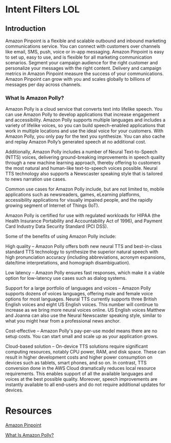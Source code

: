 # Intent Filters LOL 
## Introduction 
Amazon Pinpoint is a flexible and scalable outbound and inbound marketing communications service. You can connect with customers over channels like email, SMS, push, voice or in-app messaging. Amazon Pinpoint is easy to set up, easy to use, and is flexible for all marketing communication scenarios. Segment your campaign audience for the right customer and personalize your messages with the right content. Delivery and campaign metrics in Amazon Pinpoint measure the success of your communications. Amazon Pinpoint can grow with you and scales globally to billions of messages per day across channels.



### What Is Amazon Polly?
Amazon Polly is a cloud service that converts text into lifelike speech. You can use Amazon Polly to develop applications that increase engagement and accessibility. Amazon Polly supports multiple languages and includes a variety of lifelike voices, so you can build speech-enabled applications that work in multiple locations and use the ideal voice for your customers. With Amazon Polly, you only pay for the text you synthesize. You can also cache and replay Amazon Polly’s generated speech at no additional cost.

Additionally, Amazon Polly includes a number of Neural Text-to-Speech (NTTS) voices, delivering ground-breaking improvements in speech quality through a new machine learning approach, thereby offering to customers the most natural and human-like text-to-speech voices possible. Neural TTS technology also supports a Newscaster speaking style that is tailored to news narration use cases.

Common use cases for Amazon Polly include, but are not limited to, mobile applications such as newsreaders, games, eLearning platforms, accessibility applications for visually impaired people, and the rapidly growing segment of Internet of Things (IoT).

Amazon Polly is certified for use with regulated workloads for HIPAA (the Health Insurance Portability and Accountability Act of 1996), and Payment Card Industry Data Security Standard (PCI DSS).

Some of the benefits of using Amazon Polly include:

High quality – Amazon Polly offers both new neural TTS and best-in-class standard TTS technology to synthesize the superior natural speech with high pronunciation accuracy (including abbreviations, acronym expansions, date/time interpretations, and homograph disambiguation).

 

Low latency – Amazon Polly ensures fast responses, which make it a viable option for low-latency use cases such as dialog systems.

 

Support for a large portfolio of languages and voices – Amazon Polly supports dozens of voices languages, offering male and female voice options for most languages. Neural TTS currently supports three British English voices and eight US English voices. This number will continue to increase as we bring more neural voices online. US English voices Matthew and Joanna can also use the Neural Newscaster speaking style, similar to what you might hear from a professional news anchor.

 

Cost-effective – Amazon Polly's pay-per-use model means there are no setup costs. You can start small and scale up as your application grows.

 

Cloud-based solution – On-device TTS solutions require significant computing resources, notably CPU power, RAM, and disk space. These can result in higher development costs and higher power consumption on devices such as tablets, smart phones, and so on. In contrast, TTS conversion done in the AWS Cloud dramatically reduces local resource requirements. This enables support of all the available languages and voices at the best possible quality. Moreover, speech improvements are instantly available to all end-users and do not require additional updates for devices.


# Resources
 [Amazon Pinpoint](https://aws.amazon.com/pinpoint/)

  [What Is Amazon Polly?](https://docs.aws.amazon.com/polly/latest/dg/what-is.html)